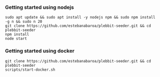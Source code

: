 ### Getting started using nodejs

```
sudo apt update && sudo apt install -y nodejs npm && sudo npm install -g n && sudo n 20
git clone https://github.com/estebanabaroa/plebbit-seeder.git && cd plebbit-seeder
npm install
node start
```
### Getting started using docker

```
git clone https://github.com/estebanabaroa/plebbit-seeder.git && cd plebbit-seeder
scripts/start-docker.sh
```
